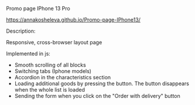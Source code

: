 Promo page IPhone 13 Pro

https://annakosheleva.github.io/Promo-page-IPhone13/

Description:

Responsive, cross-browser layout page

Implemented in js:

-   Smooth scrolling of all blocks
-   Switching tabs (Iphone models)
-   Accordion in the characteristics section
-   Loading additional goods by pressing the button. The button disappears when the whole list is loaded
-   Sending the form when you click on the "Order with delivery" button
